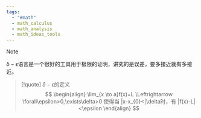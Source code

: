 ```yaml
---
tags:
  - "#math"
  - math_calculus
  - math_analysis
  - math_ideas_tools
---
```


> [!note]
> $\delta-\epsilon$语言是一个很好的工具用于极限的证明，讲究的是误差，要多接近就有多接近。


> [!quote] $\delta - \epsilon$的定义
>$$
>\begin{align}
>\lim_{x \to a}f(x)=L \Leftrightarrow \forall\epsilon>0,\exists\delta>0
>使得当 |x-x_{0}<|\delta时，有 |f(x)-L|<\epsilon
\end{align}
>$$

